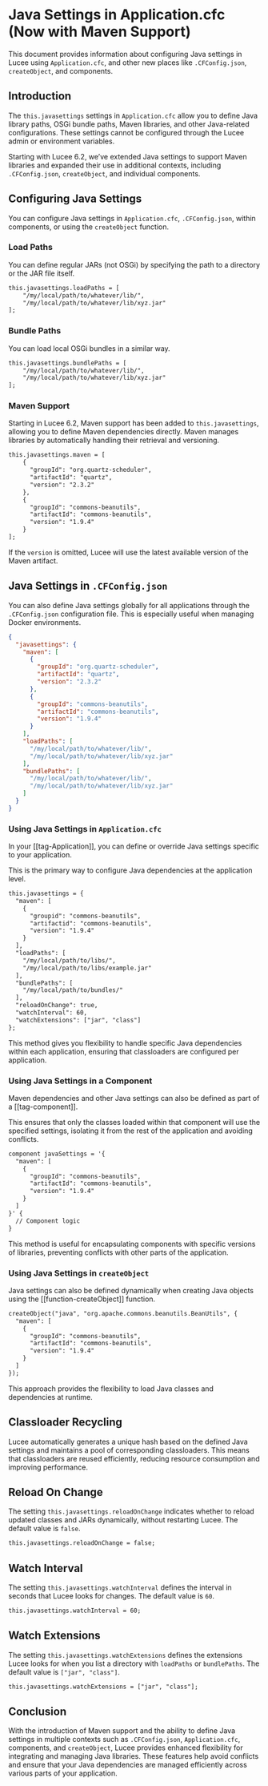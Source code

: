 
<!--
{
  "title": "JavaSettings in Application.cfc, Components and CFConfig.json",
  "id": "java-settings",
  "since": "6.2",
  "description": "Guide on configuring Java settings in Lucee using Application.cfc, including loading Java libaries from Maven",
  "keywords": [
    "Java settings",
    "Application.cfc",
    "javasettings",
    "cfapplication"
  ],
  "categories": [
    "java"
  ],
  "related": [
    "tag-application",
    "tag-component",
    "function-createobject"
  ]
}
-->

# Java Settings in Application.cfc (Now with Maven Support)

This document provides information about configuring Java settings in Lucee using `Application.cfc`, and other new places like `.CFConfig.json`, `createObject`, and components.

## Introduction

The `this.javasettings` settings in `Application.cfc` allow you to define Java library paths, OSGi bundle paths, Maven libraries, and other Java-related configurations. These settings cannot be configured through the Lucee admin or environment variables.

Starting with Lucee 6.2, we’ve extended Java settings to support Maven libraries and expanded their use in additional contexts, including `.CFConfig.json`, `createObject`, and individual components.

## Configuring Java Settings

You can configure Java settings in `Application.cfc`, `.CFConfig.json`, within components, or using the `createObject` function.

### Load Paths

You can define regular JARs (not OSGi) by specifying the path to a directory or the JAR file itself.

```cfml
this.javasettings.loadPaths = [
    "/my/local/path/to/whatever/lib/",
    "/my/local/path/to/whatever/lib/xyz.jar"
];
```

### Bundle Paths

You can load local OSGi bundles in a similar way.

```cfml
this.javasettings.bundlePaths = [
    "/my/local/path/to/whatever/lib/",
    "/my/local/path/to/whatever/lib/xyz.jar"
];
```

### Maven Support

Starting in Lucee 6.2, Maven support has been added to `this.javasettings`, allowing you to define Maven dependencies directly. Maven manages libraries by automatically handling their retrieval and versioning.

```cfml
this.javasettings.maven = [
    {
      "groupId": "org.quartz-scheduler",
      "artifactId": "quartz",
      "version": "2.3.2"
    },
    {
      "groupId": "commons-beanutils",
      "artifactId": "commons-beanutils",
      "version": "1.9.4"
    }
];
```

If the `version` is omitted, Lucee will use the latest available version of the Maven artifact.

## Java Settings in `.CFConfig.json`

You can also define Java settings globally for all applications through the `.CFConfig.json` configuration file. This is especially useful when managing Docker environments.

```json
{
  "javasettings": {
    "maven": [
      {
        "groupId": "org.quartz-scheduler",
        "artifactId": "quartz",
        "version": "2.3.2"
      },
      {
        "groupId": "commons-beanutils",
        "artifactId": "commons-beanutils",
        "version": "1.9.4"
      }
    ],
    "loadPaths": [
      "/my/local/path/to/whatever/lib/",
      "/my/local/path/to/whatever/lib/xyz.jar"
    ],
    "bundlePaths": [
      "/my/local/path/to/whatever/lib/",
      "/my/local/path/to/whatever/lib/xyz.jar"
    ]
  }
}
```

### Using Java Settings in `Application.cfc`

In your [[tag-Application]], you can define or override Java settings specific to your application. 

This is the primary way to configure Java dependencies at the application level.

```cfml
this.javasettings = {
  "maven": [
    {
      "groupid": "commons-beanutils",
      "artifactid": "commons-beanutils",
      "version": "1.9.4"
    }
  ],
  "loadPaths": [
    "/my/local/path/to/libs/",
    "/my/local/path/to/libs/example.jar"
  ],
  "bundlePaths": [
    "/my/local/path/to/bundles/"
  ],
  "reloadOnChange": true,
  "watchInterval": 60,
  "watchExtensions": ["jar", "class"]
};
```

This method gives you flexibility to handle specific Java dependencies within each application, ensuring that classloaders are configured per application.

### Using Java Settings in a Component

Maven dependencies and other Java settings can also be defined as part of a [[tag-component]]. 

This ensures that only the classes loaded within that component will use the specified settings, isolating it from the rest of the application and avoiding conflicts.

```cfml
component javaSettings = '{
  "maven": [
    {
      "groupId": "commons-beanutils",
      "artifactId": "commons-beanutils",
      "version": "1.9.4"
    }
  ]
}' {
  // Component logic
}
```

This method is useful for encapsulating components with specific versions of libraries, preventing conflicts with other parts of the application.

### Using Java Settings in `createObject`

Java settings can also be defined dynamically when creating Java objects using the [[function-createObject]] function.

```cfml
createObject("java", "org.apache.commons.beanutils.BeanUtils", {
  "maven": [
    {
      "groupId": "commons-beanutils",
      "artifactId": "commons-beanutils",
      "version": "1.9.4"
    }
  ]
});
```

This approach provides the flexibility to load Java classes and dependencies at runtime.

## Classloader Recycling

Lucee automatically generates a unique hash based on the defined Java settings and maintains a pool of corresponding classloaders. This means that classloaders are reused efficiently, reducing resource consumption and improving performance.

## Reload On Change

The setting `this.javasettings.reloadOnChange` indicates whether to reload updated classes and JARs dynamically, without restarting Lucee. The default value is `false`.

```cfml
this.javasettings.reloadOnChange = false;
```

## Watch Interval

The setting `this.javasettings.watchInterval` defines the interval in seconds that Lucee looks for changes. The default value is `60`.

```cfml
this.javasettings.watchInterval = 60;
```

## Watch Extensions

The setting `this.javasettings.watchExtensions` defines the extensions Lucee looks for when you list a directory with `loadPaths` or `bundlePaths`. The default value is `["jar", "class"]`.

```cfml
this.javasettings.watchExtensions = ["jar", "class"];
```

## Conclusion

With the introduction of Maven support and the ability to define Java settings in multiple contexts such as `.CFConfig.json`, `Application.cfc`, components, and `createObject`, Lucee provides enhanced flexibility for integrating and managing Java libraries. These features help avoid conflicts and ensure that your Java dependencies are managed efficiently across various parts of your application.
